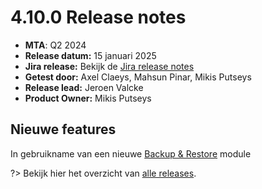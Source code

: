 # 4.10.0 Release notes

* **MTA**: Q2 2024
* **Release datum:** 15 januari 2025
* **Jira release:** Bekijk de [Jira release notes](https://jira.antwerpen.be/secure/ReleaseNote.jspa?projectId=14114&version=15731)
* **Getest door:** Axel Claeys, Mahsun Pinar, Mikis Putseys
* **Release lead:** Jeroen Valcke
* **Product Owner:** Mikis Putseys

## Nieuwe features

In gebruikname van een nieuwe [Backup & Restore](/modules/content/modules/module-backup-restore) module

?> Bekijk hier het overzicht van [alle releases](/RELEASE).
